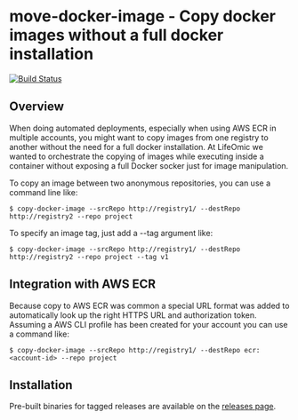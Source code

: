 # move-docker-image - Copy docker images without a full docker installation
[![Build Status](https://travis-ci.org/mdlavin/copy-docker-image.svg?branch=master)](https://travis-ci.org/mdlavin/copy-docker-image)

## Overview

When doing automated deployments, especially when using AWS ECR in multiple accounts, you might want to copy images from one registry to another without the need for a full docker installation. At LifeOmic we wanted to orchestrate the copying of images while executing inside a container without exposing a full Docker socker just for image manipulation.

To copy an image between two anonymous repositories, you can use a command line like:

```
$ copy-docker-image --srcRepo http://registry1/ --destRepo http://registry2 --repo project
```

To specify an image tag, just add a --tag argument like:

```
$ copy-docker-image --srcRepo http://registry1/ --destRepo http://registry2 --repo project --tag v1
```

## Integration with AWS ECR

Because copy to AWS ECR was common a special URL format was added to automatically look up the right HTTPS URL and authorization token. Assuming a AWS CLI profile has been created for your account you can use a command like:

```
$ copy-docker-image --srcRepo http://registry1/ --destRepo ecr:<account-id> --repo project
```
 
## Installation

Pre-built binaries for tagged releases are available on the [releases page](https://github.com/mdlavin/copy-docker-image/releases).
